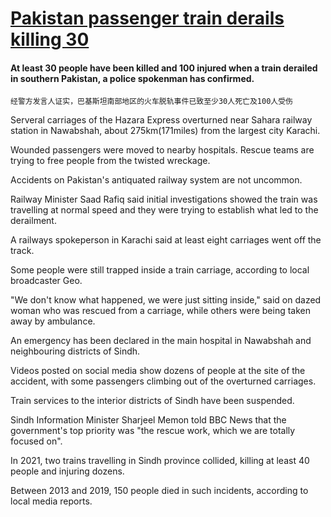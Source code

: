 # [Pakistan passenger train derails killing 30](https://www.bbc.com/news/world-asia-66421481)

#### At least 30 people have been killed and 100 injured when a train derailed in southern Pakistan, a police spokenman has confirmed.  
`经警方发言人证实，巴基斯坦南部地区的火车脱轨事件已致至少30人死亡及100人受伤`

Serveral carriages of the Hazara Express overturned near Sahara railway station in Nawabshah, about 275km(171miles) from the largest city Karachi.  

Wounded passengers were moved to nearby hospitals. Rescue teams are trying to free people from the twisted wreckage.  

Accidents on Pakistan's antiquated railway system are not uncommon.  

Railway Minister Saad Rafiq said initial investigations showed the train was travelling at normal speed and they were trying to establish what led to the derailment.  

A railways spokeperson in Karachi said at least eight carriages went off the track.  

Some people were still trapped inside a train carriage, according to local broadcaster Geo.  

"We don't know what happened, we were just sitting inside," said on dazed woman who was rescued from a carriage, while others were being taken away by ambulance.  

An emergency has been declared in the main hospital in Nawabshah and neighbouring districts of Sindh.  

Videos posted on social media show dozens of people at the site of the accident, with some passengers climbing out of the overturned carriages.

Train services to the interior districts of Sindh have been suspended.  

Sindh Information Minister Sharjeel Memon told BBC News that the government's top priority was "the rescue work, which we are totally focused on".  

In 2021, two trains travelling in Sindh province collided, killing at least 40 people and injuring dozens.  

Between 2013 and 2019, 150 people died in such incidents, according to local media reports.
